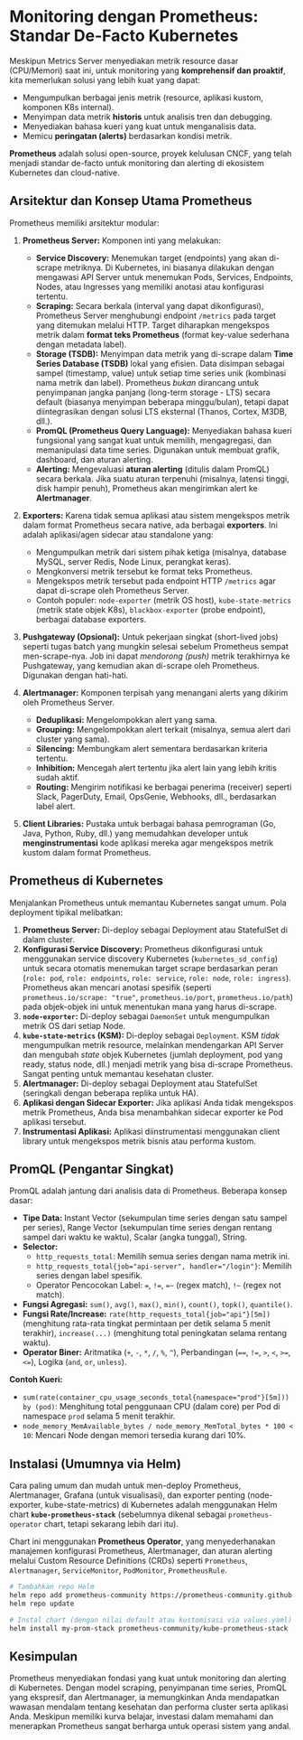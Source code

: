 # Monitoring dengan Prometheus: Standar De-Facto Kubernetes

Meskipun Metrics Server menyediakan metrik resource dasar (CPU/Memori) saat ini, untuk monitoring yang **komprehensif dan proaktif**, kita memerlukan solusi yang lebih kuat yang dapat:

*   Mengumpulkan berbagai jenis metrik (resource, aplikasi kustom, komponen K8s internal).
*   Menyimpan data metrik **historis** untuk analisis tren dan debugging.
*   Menyediakan bahasa kueri yang kuat untuk menganalisis data.
*   Memicu **peringatan (alerts)** berdasarkan kondisi metrik.

**Prometheus** adalah solusi open-source, proyek kelulusan CNCF, yang telah menjadi standar de-facto untuk monitoring dan alerting di ekosistem Kubernetes dan cloud-native.

## Arsitektur dan Konsep Utama Prometheus

Prometheus memiliki arsitektur modular:

1.  **Prometheus Server:** Komponen inti yang melakukan:
    *   **Service Discovery:** Menemukan target (endpoints) yang akan di-scrape metriknya. Di Kubernetes, ini biasanya dilakukan dengan mengawasi API Server untuk menemukan Pods, Services, Endpoints, Nodes, atau Ingresses yang memiliki anotasi atau konfigurasi tertentu.
    *   **Scraping:** Secara berkala (interval yang dapat dikonfigurasi), Prometheus Server menghubungi endpoint `/metrics` pada target yang ditemukan melalui HTTP. Target diharapkan mengekspos metrik dalam **format teks Prometheus** (format key-value sederhana dengan metadata label).
    *   **Storage (TSDB):** Menyimpan data metrik yang di-scrape dalam **Time Series Database (TSDB)** lokal yang efisien. Data disimpan sebagai sampel (timestamp, value) untuk setiap time series unik (kombinasi nama metrik dan label). Prometheus *bukan* dirancang untuk penyimpanan jangka panjang (long-term storage - LTS) secara default (biasanya menyimpan beberapa minggu/bulan), tetapi dapat diintegrasikan dengan solusi LTS eksternal (Thanos, Cortex, M3DB, dll.).
    *   **PromQL (Prometheus Query Language):** Menyediakan bahasa kueri fungsional yang sangat kuat untuk memilih, mengagregasi, dan memanipulasi data time series. Digunakan untuk membuat grafik, dashboard, dan aturan alerting.
    *   **Alerting:** Mengevaluasi **aturan alerting** (ditulis dalam PromQL) secara berkala. Jika suatu aturan terpenuhi (misalnya, latensi tinggi, disk hampir penuh), Prometheus akan mengirimkan alert ke **Alertmanager**.

2.  **Exporters:** Karena tidak semua aplikasi atau sistem mengekspos metrik dalam format Prometheus secara native, ada berbagai **exporters**. Ini adalah aplikasi/agen sidecar atau standalone yang:
    *   Mengumpulkan metrik dari sistem pihak ketiga (misalnya, database MySQL, server Redis, Node Linux, perangkat keras).
    *   Mengkonversi metrik tersebut ke format teks Prometheus.
    *   Mengekspos metrik tersebut pada endpoint HTTP `/metrics` agar dapat di-scrape oleh Prometheus Server.
    *   Contoh populer: `node-exporter` (metrik OS host), `kube-state-metrics` (metrik state objek K8s), `blackbox-exporter` (probe endpoint), berbagai database exporters.

3.  **Pushgateway (Opsional):** Untuk pekerjaan singkat (short-lived jobs) seperti tugas batch yang mungkin selesai sebelum Prometheus sempat men-scrape-nya. Job ini dapat *mendorong (push)* metrik terakhirnya ke Pushgateway, yang kemudian akan di-scrape oleh Prometheus. Digunakan dengan hati-hati.

4.  **Alertmanager:** Komponen terpisah yang menangani alerts yang dikirim oleh Prometheus Server.
    *   **Deduplikasi:** Mengelompokkan alert yang sama.
    *   **Grouping:** Mengelompokkan alert terkait (misalnya, semua alert dari cluster yang sama).
    *   **Silencing:** Membungkam alert sementara berdasarkan kriteria tertentu.
    *   **Inhibition:** Mencegah alert tertentu jika alert lain yang lebih kritis sudah aktif.
    *   **Routing:** Mengirim notifikasi ke berbagai penerima (receiver) seperti Slack, PagerDuty, Email, OpsGenie, Webhooks, dll., berdasarkan label alert.

5.  **Client Libraries:** Pustaka untuk berbagai bahasa pemrograman (Go, Java, Python, Ruby, dll.) yang memudahkan developer untuk **menginstrumentasi** kode aplikasi mereka agar mengekspos metrik kustom dalam format Prometheus.

## Prometheus di Kubernetes

Menjalankan Prometheus untuk memantau Kubernetes sangat umum. Pola deployment tipikal melibatkan:

1.  **Prometheus Server:** Di-deploy sebagai Deployment atau StatefulSet di dalam cluster.
2.  **Konfigurasi Service Discovery:** Prometheus dikonfigurasi untuk menggunakan service discovery Kubernetes (`kubernetes_sd_config`) untuk secara otomatis menemukan target scrape berdasarkan peran (`role: pod`, `role: endpoints`, `role: service`, `role: node`, `role: ingress`). Prometheus akan mencari anotasi spesifik (seperti `prometheus.io/scrape: "true"`, `prometheus.io/port`, `prometheus.io/path`) pada objek-objek ini untuk menentukan mana yang harus di-scrape.
3.  **`node-exporter`:** Di-deploy sebagai `DaemonSet` untuk mengumpulkan metrik OS dari setiap Node.
4.  **`kube-state-metrics` (KSM):** Di-deploy sebagai `Deployment`. KSM *tidak* mengumpulkan metrik resource, melainkan mendengarkan API Server dan mengubah *state* objek Kubernetes (jumlah deployment, pod yang ready, status node, dll.) menjadi metrik yang bisa di-scrape Prometheus. Sangat penting untuk memantau kesehatan cluster.
5.  **Alertmanager:** Di-deploy sebagai Deployment atau StatefulSet (seringkali dengan beberapa replika untuk HA).
6.  **Aplikasi dengan Sidecar Exporter:** Jika aplikasi Anda tidak mengekspos metrik Prometheus, Anda bisa menambahkan sidecar exporter ke Pod aplikasi tersebut.
7.  **Instrumentasi Aplikasi:** Aplikasi diinstrumentasi menggunakan client library untuk mengekspos metrik bisnis atau performa kustom.

## PromQL (Pengantar Singkat)

PromQL adalah jantung dari analisis data di Prometheus. Beberapa konsep dasar:

*   **Tipe Data:** Instant Vector (sekumpulan time series dengan satu sampel per series), Range Vector (sekumpulan time series dengan rentang sampel dari waktu ke waktu), Scalar (angka tunggal), String.
*   **Selector:**
    *   `http_requests_total`: Memilih semua series dengan nama metrik ini.
    *   `http_requests_total{job="api-server", handler="/login"}`: Memilih series dengan label spesifik.
    *   Operator Pencocokan Label: `=`, `!=`, `=~` (regex match), `!~` (regex not match).
*   **Fungsi Agregasi:** `sum()`, `avg()`, `max()`, `min()`, `count()`, `topk()`, `quantile()`.
*   **Fungsi Rate/Increase:** `rate(http_requests_total{job="api"}[5m])` (menghitung rata-rata tingkat permintaan per detik selama 5 menit terakhir), `increase(...)` (menghitung total peningkatan selama rentang waktu).
*   **Operator Biner:** Aritmatika (`+`, `-`, `*`, `/`, `%`, `^`), Perbandingan (`==`, `!=`, `>`, `<`, `>=`, `<=`), Logika (`and`, `or`, `unless`).

**Contoh Kueri:**
*   `sum(rate(container_cpu_usage_seconds_total{namespace="prod"}[5m])) by (pod)`: Menghitung total penggunaan CPU (dalam core) per Pod di namespace `prod` selama 5 menit terakhir.
*   `node_memory_MemAvailable_bytes / node_memory_MemTotal_bytes * 100 < 10`: Mencari Node dengan memori tersedia kurang dari 10%.

## Instalasi (Umumnya via Helm)

Cara paling umum dan mudah untuk men-deploy Prometheus, Alertmanager, Grafana (untuk visualisasi), dan exporter penting (node-exporter, kube-state-metrics) di Kubernetes adalah menggunakan Helm chart **`kube-prometheus-stack`** (sebelumnya dikenal sebagai `prometheus-operator` chart, tetapi sekarang lebih dari itu).

Chart ini menggunakan **Prometheus Operator**, yang menyederhanakan manajemen konfigurasi Prometheus, Alertmanager, dan aturan alerting melalui Custom Resource Definitions (CRDs) seperti `Prometheus`, `Alertmanager`, `ServiceMonitor`, `PodMonitor`, `PrometheusRule`.

```bash
# Tambahkan repo Helm
helm repo add prometheus-community https://prometheus-community.github.io/helm-charts
helm repo update

# Instal chart (dengan nilai default atau kustomisasi via values.yaml)
helm install my-prom-stack prometheus-community/kube-prometheus-stack -n monitoring --create-namespace
```

## Kesimpulan

Prometheus menyediakan fondasi yang kuat untuk monitoring dan alerting di Kubernetes. Dengan model scraping, penyimpanan time series, PromQL yang ekspresif, dan Alertmanager, ia memungkinkan Anda mendapatkan wawasan mendalam tentang kesehatan dan performa cluster serta aplikasi Anda. Meskipun memiliki kurva belajar, investasi dalam memahami dan menerapkan Prometheus sangat berharga untuk operasi sistem yang andal.
